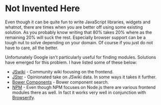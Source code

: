 # Not Invented Here

Even though it can be quite fun to write JavaScript libraries, widgets and whatnot, there are times when you are better off using some existing solution. As you probably know writing that 80% takes 20% where as the remaining 20% will suck the rest. Especially browser support can be a tough nut to solve depending on your domain. Of course if you just do not have to care, all the better.

Unfortunately Google isn't particularly useful for finding modules. Solutions have emerged for this problem. I have listed some of these below:

* [JSwiki](https://github.com/bebraw/jswiki/wiki) - Community wiki focusing on the frontend.
* [JSter](http://jster.net/) - Opinionated take on JSwiki data. In some ways it takes it further.
* [Bower Components](http://sindresorhus.com/bower-components/) - Bower component search.
* [NPM](https://npmjs.org/) - Even though NPM focuses on Node.js there are various frontend modules there as well. In fact it works very well in conjunction with [Browserify](https://github.com/substack/node-browserify).

